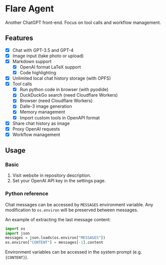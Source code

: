 # Flare Agent

Another ChatGPT front-end. Focus on tool calls and workflow management.

## Features

- [x] Chat with GPT-3.5 and GPT-4
- [x] Image input (take photo or upload)
- [x] Markdown support
  - [x] OpenAI format LaTeX support
  - [x] Code highlighting
- [x] Unlimited local chat history storage (with OPFS)
- [x] Tool calls
  - [x] Run python code in browser (with pyodide)
  - [x] DuckDuckGo search (need Cloudflare Workers)
  - [x] Browser (need Cloudflare Workers)
  - [x] Dalle-3 image generation
  - [x] Memory management
  - [x] Import custom tools in OpenAPI format
- [x] Share chat history as image
- [x] Proxy OpenAI requests
- [x] Workflow management

## Usage

### Basic

1. Visit website in repository description.
2. Set your OpenAI API key in the settings page.

### Python reference

Chat messages can be accessed by `MESSAGES` environment variable.
Any modification to `os.environ` will be preserved between messages.

An example of extracting the last message content:

```py
import os
import json
messages = json.loads(os.environ["MESSAGES"])
os.environ["CONTENT"] = messages[-1].content
```

Environment variables can be accessed in the system prompt (e.g. `{CONTENT}`).
